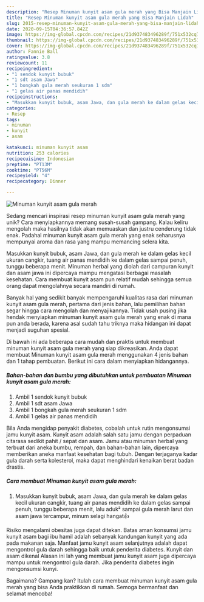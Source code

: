```yaml
---
description: "Resep Minuman kunyit asam gula merah yang Bisa Manjain Lidah"
title: "Resep Minuman kunyit asam gula merah yang Bisa Manjain Lidah"
slug: 2015-resep-minuman-kunyit-asam-gula-merah-yang-bisa-manjain-lidah
date: 2020-09-15T04:36:57.842Z
image: https://img-global.cpcdn.com/recipes/21d937483496289f/751x532cq70/minuman-kunyit-asam-gula-merah-foto-resep-utama.jpg
thumbnail: https://img-global.cpcdn.com/recipes/21d937483496289f/751x532cq70/minuman-kunyit-asam-gula-merah-foto-resep-utama.jpg
cover: https://img-global.cpcdn.com/recipes/21d937483496289f/751x532cq70/minuman-kunyit-asam-gula-merah-foto-resep-utama.jpg
author: Fannie Ball
ratingvalue: 3.8
reviewcount: 11
recipeingredient:
- "1 sendok kunyit bubuk"
- "1 sdt asam Jawa"
- "1 bongkah gula merah seukuran 1 sdm"
- "1 gelas air panas mendidih"
recipeinstructions:
- "Masukkan kunyit bubuk, asam Jawa, dan gula merah ke dalam gelas kecil ukuran cangkir, tuang air panas mendidih ke dalam gelas sampai penuh, tunggu beberapa menit, lalu aduk² sampai gula merah larut dan asam jawa tercampur, minum selagi hangat👍"
categories:
- Resep
tags:
- minuman
- kunyit
- asam

katakunci: minuman kunyit asam 
nutrition: 253 calories
recipecuisine: Indonesian
preptime: "PT13M"
cooktime: "PT56M"
recipeyield: "4"
recipecategory: Dinner

---
```



![Minuman kunyit asam gula merah](https://img-global.cpcdn.com/recipes/21d937483496289f/751x532cq70/minuman-kunyit-asam-gula-merah-foto-resep-utama.jpg)

Sedang mencari inspirasi resep minuman kunyit asam gula merah yang unik? Cara menyiapkannya memang susah-susah gampang. Kalau keliru mengolah maka hasilnya tidak akan memuaskan dan justru cenderung tidak enak. Padahal minuman kunyit asam gula merah yang enak seharusnya mempunyai aroma dan rasa yang mampu memancing selera kita.

Masukkan kunyit bubuk, asam Jawa, dan gula merah ke dalam gelas kecil ukuran cangkir, tuang air panas mendidih ke dalam gelas sampai penuh, tunggu beberapa menit. Minuman herbal yang diolah dari campuran kunyit dan asam jawa ini dipercaya mampu mengatasi berbagai masalah kesehatan. Cara membuat kunyit asam pun relatif mudah sehingga semua orang dapat mengolahnya secara mandiri di rumah.

Banyak hal yang sedikit banyak mempengaruhi kualitas rasa dari minuman kunyit asam gula merah, pertama dari jenis bahan, lalu pemilihan bahan segar hingga cara mengolah dan menyajikannya. Tidak usah pusing jika hendak menyiapkan minuman kunyit asam gula merah yang enak di mana pun anda berada, karena asal sudah tahu triknya maka hidangan ini dapat menjadi suguhan spesial.


Di bawah ini ada beberapa cara mudah dan praktis untuk membuat minuman kunyit asam gula merah yang siap dikreasikan. Anda dapat membuat Minuman kunyit asam gula merah menggunakan 4 jenis bahan dan 1 tahap pembuatan. Berikut ini cara dalam menyiapkan hidangannya.

<!--inarticleads1-->

##### Bahan-bahan dan bumbu yang dibutuhkan untuk pembuatan Minuman kunyit asam gula merah:

1. Ambil 1 sendok kunyit bubuk
1. Ambil 1 sdt asam Jawa
1. Ambil 1 bongkah gula merah seukuran 1 sdm
1. Ambil 1 gelas air panas mendidih


Bila Anda mengidap penyakit diabetes, cobalah untuk rutin mengonsumsi jamu kunyit asam. Kunyit asam adalah salah satu jamu dengan perpaduan citarasa sedikit pahit / sepat dan asam. Jamu atau minuman herbal yang terbuat dari aneka bumbu, rempah, dan bahan-bahan lain, dipercaya memberikan aneka manfaat kesehatan bagi tubuh. Dengan terjaganya kadar gula darah serta kolesterol, maka dapat menghindari kenaikan berat badan drastis. 

<!--inarticleads2-->

##### Cara membuat Minuman kunyit asam gula merah:

1. Masukkan kunyit bubuk, asam Jawa, dan gula merah ke dalam gelas kecil ukuran cangkir, tuang air panas mendidih ke dalam gelas sampai penuh, tunggu beberapa menit, lalu aduk² sampai gula merah larut dan asam jawa tercampur, minum selagi hangat👍


Risiko mengalami obesitas juga dapat ditekan. Batas aman konsumsi jamu kunyit asam bagi ibu hamil adalah sebanyak kandungan kunyit yang ada pada makanan saja. Manfaat jamu kunyit asam selanjutnya adalah dapat mengontrol gula darah sehingga baik untuk penderita diabetes. Kunyit dan asam dikenal Alasan ini lah yang membuat jamu kunyit asam juga dipercaya mampu untuk mengontrol gula darah. Jika penderita diabetes ingin mengonsumsi kunyi. 

Bagaimana? Gampang kan? Itulah cara membuat minuman kunyit asam gula merah yang bisa Anda praktikkan di rumah. Semoga bermanfaat dan selamat mencoba!
